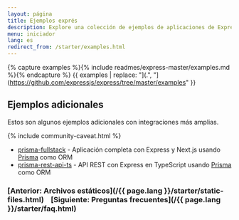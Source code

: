 ```yaml
---
layout: página
title: Ejemplos exprés
description: Explore una colección de ejemplos de aplicaciones de Express.js que cubren varios casos de uso, integraciones y configuraciones avanzadas para ayudarle a aprender y construir sus proyectos.
menu: iniciador
lang: es
redirect_from: /starter/examples.html
---
```


{% capture examples %}{% include readmes/express-master/examples.md %}{% endcapture %}
{{ examples | replace: "](.", "](https://github.com/expressjs/express/tree/master/examples" }}

## Ejemplos adicionales

Estos son algunos ejemplos adicionales con integraciones más amplias.

{% include community-caveat.html %}

- [prisma-fullstack](https://github.com/prisma/prisma-examples/tree/latest/pulse/fullstack-simple-chat) - Aplicación completa con Express y Next.js usando [Prisma](https://www.npmjs.com/package/prisma) como ORM
- [prisma-rest-api-ts](https://github.com/prisma/prisma-examples/tree/latest/orm/express) - API REST con Express en TypeScript usando [Prisma](https://www.npmjs.com/package/prisma) como ORM

### [Anterior: Archivos estáticos](/{{ page.lang }}/starter/static-files.html)&nbsp;&nbsp;&nbsp;&nbsp;[Siguiente: Preguntas frecuentes](/{{ page.lang }}/starter/faq.html)
